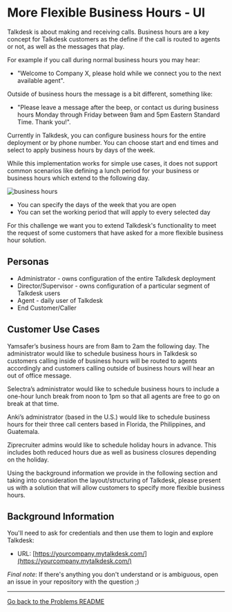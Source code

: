 # More Flexible Business Hours - UI

Talkdesk is about making and receiving calls. Business hours are a key concept for Talkdesk customers as the define if the call is routed to agents or not, as well as the messages that play.

For example if you call during normal business hours you may hear:

- "Welcome to Company X, please hold while we connect you to the next available agent".

Outside of business hours the message is a bit different, something like:

- "Please leave a message after the beep, or contact us during business hours Monday through Friday between 9am and 5pm Eastern Standard Time. Thank you!".

Currently in Talkdesk, you can configure business hours for the entire deployment or by phone number. You can choose start and end times and select to apply business hours by days of the week.

While this implementation works for simple use cases, it does not support common scenarios like defining a lunch period for your business or business hours which extend to the following day.

![business hours](https://s3.amazonaws.com/f.cl.ly/items/0w2k3Q28093M2m1A2x38/Screenshot%202015-08-28%2020.33.26.png)

- You can specify the days of the week that you are open
- You can set the working period that will apply to every selected day

For this challenge we want you to extend Talkdesk's functionality to meet the request of some customers that have asked for a more flexible business hour solution.

## Personas
- Administrator - owns configuration of the entire Talkdesk deployment
- Director/Supervisor - owns configuration of a particular segment of Talkdesk users
- Agent - daily user of Talkdesk
- End Customer/Caller

## Customer Use Cases

Yamsafer’s business hours are from 8am to 2am the following day. The administrator would like to schedule business hours in Talkdesk so customers calling inside of business hours will be routed to agents accordingly and customers calling outside of business hours will hear an out of office message.

Selectra’s administrator would like to schedule business hours to include a one-hour lunch break from noon to 1pm so that all agents are free to go on break at that time.

Anki’s administrator (based in the U.S.) would like to schedule business hours for their three call centers based in Florida, the Philippines, and Guatemala. 

Ziprecruiter admins would like to schedule holiday hours in advance. This includes both reduced hours due as well as business closures depending on the holiday.

Using the background information we provide in the following section and taking into consideration the layout/structuring of Talkdesk, please present us with a solution that will allow customers to specify more flexible business hours.

## Background Information

You'll need to ask for credentials and then use them to login and explore Talkdesk:

- URL: [https://yourcompany.mytalkdesk.com/](https://yourcompany.mytalkdesk.com/)

*Final note*: If there's anything you don't understand or is ambiguous, open an issue in your repository with the question ;) 

---

[Go back to the Problems README](../README.md)
